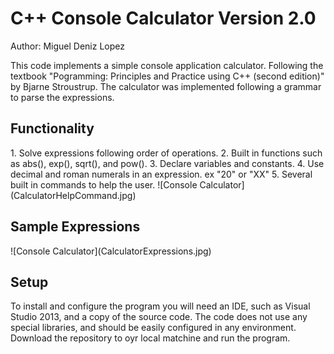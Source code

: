 # C++ Console Calculator Version 2.0

Author: Miguel Deniz Lopez

This code implements a simple console application calculator.  Following the textbook "Pogramming: Principles and Practice using C++ (second edition)" by Bjarne Stroustrup. The calculator was implemented following a grammar to parse the expressions.

<h2>Functionality</h2>
1. Solve expressions following order of operations.
2. Built in functions such as abs(), exp(), sqrt(), and pow().
3. Declare variables and constants.
4. Use decimal and roman numerals in an expression. ex "20" or "XX"
5. Several built in commands to help the user.
![Console Calculator](CalculatorHelpCommand.jpg)

<h2>Sample Expressions</h2>
![Console Calculator](CalculatorExpressions.jpg)

<h2>Setup</h2>
To install and configure the program you will need an IDE, such as Visual Studio 2013, and a copy of the source code.
The code does not use any special libraries, and should be easily configured in any environment.  Download the repository to oyr local matchine and run the program.
